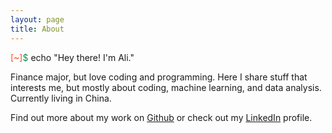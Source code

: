 ```yaml
---
layout: page
title: About
---
```

<div class="about-greeting">
<span style="color: #fc4a1a">[~]</span><span style="color: #0d904f">$</span>  echo "Hey there! I'm Ali."
</div>

Finance major, but love coding and programming. Here I share stuff that
interests me, but mostly about coding, machine learning, and data analysis.
Currently living in China.

Find out more about my work on [Github](https://github.com/alisiina) or check
out my [LinkedIn](https://linkedin.com/in/alisina) profile.
